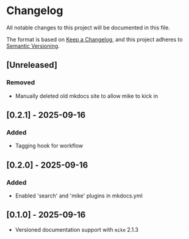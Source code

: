 # Changelog

All notable changes to this project will be documented in this file.

The format is based on [Keep a Changelog](https://keepachangelog.com/en/1.1.0/), and this project adheres to [Semantic Versioning](https://semver.org/spec/v2.0.0.html).

## [Unreleased]
### Removed
- Manually deleted old mkdocs site to allow mike to kick in

## [0.2.1] - 2025-09-16

### Added
- Tagging hook for workflow

## [0.2.0] - 2025-09-16

### Added
- Enabled 'search' and 'mike' plugins in mkdocs.yml

## [0.1.0] - 2025-09-16
- Versioned documentation support with `mike` 2.1.3
